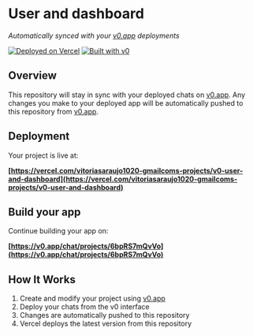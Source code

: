 # User and dashboard

*Automatically synced with your [v0.app](https://v0.app) deployments*

[![Deployed on Vercel](https://img.shields.io/badge/Deployed%20on-Vercel-black?style=for-the-badge&logo=vercel)](https://vercel.com/vitoriasaraujo1020-gmailcoms-projects/v0-user-and-dashboard)
[![Built with v0](https://img.shields.io/badge/Built%20with-v0.app-black?style=for-the-badge)](https://v0.app/chat/projects/6bpRS7mQvVo)

## Overview

This repository will stay in sync with your deployed chats on [v0.app](https://v0.app).
Any changes you make to your deployed app will be automatically pushed to this repository from [v0.app](https://v0.app).

## Deployment

Your project is live at:

**[https://vercel.com/vitoriasaraujo1020-gmailcoms-projects/v0-user-and-dashboard](https://vercel.com/vitoriasaraujo1020-gmailcoms-projects/v0-user-and-dashboard)**

## Build your app

Continue building your app on:

**[https://v0.app/chat/projects/6bpRS7mQvVo](https://v0.app/chat/projects/6bpRS7mQvVo)**

## How It Works

1. Create and modify your project using [v0.app](https://v0.app)
2. Deploy your chats from the v0 interface
3. Changes are automatically pushed to this repository
4. Vercel deploys the latest version from this repository
